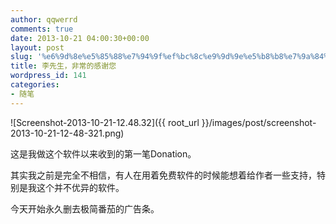 ```yaml
---
author: qqwerrd
comments: true
date: 2013-10-21 04:00:30+00:00
layout: post
slug: '%e6%9d%8e%e5%85%88%e7%94%9f%ef%bc%8c%e9%9d%9e%e5%b8%b8%e7%9a%84%e6%84%9f%e8%b0%a2%e6%82%a8'
title: 李先生，非常的感谢您
wordpress_id: 141
categories:
- 随笔
---
```


![Screenshot-2013-10-21-12.48.32]({{ root_url }}/images/post/screenshot-2013-10-21-12-48-321.png)

这是我做这个软件以来收到的第一笔Donation。

其实我之前是完全不相信，有人在用着免费软件的时候能想着给作者一些支持，特别是我这个并不优异的软件。

今天开始永久删去极简番茄的广告条。
